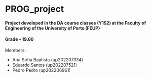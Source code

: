 # PROG_project

#### Project developed in the DA course classes (Y1S2) at the Faculty of Engineering of the University of Porto (FEUP)

#### Grade - 19.60

Members:

- Ana Sofia Baptista (up202207334)
- Eduardo Santos (up202207521)
- Pedro Pedro (up202206961)
